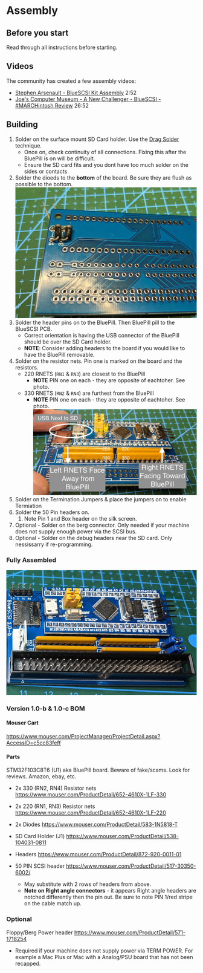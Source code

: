 # Assembly

## Before you start

Read through all instructions before starting.

## Videos

The community has created a few assembly videos:
* [Stephen Arsenault - BlueSCSI Kit Assembly](https://www.youtube.com/watch?v=G6lwCfLQwd8) 2:52
* [Joe's Computer Museum - A New Challenger - BlueSCSI - #MARCHintosh Review](https://www.youtube.com/watch?v=d_8VVmvvlNI) 26:52

## Building

1. Solder on the surface mount SD Card holder. Use the [Drag Solder](https://youtu.be/Z_KL4fWOMug) technique.
    - Once on, check continuity of all connections. Fixing this after the BluePill is on will be difficult.
    - Ensure the SD card fits and you dont have too much solder on the sides or contacts
2. Solder the dioeds to the **bottom** of the board. Be sure they are flush as possible to the bottom.
![Diode Orientation](images/diodes.png)
3. Solder the header pins on to the BluePill. Then BluePill pill to the BlueSCSI PCB.
    - Correct orientation is having the USB connector of the BluePill should be over the SD Card holder.
    - **NOTE**: Consider adding headers to the board if you would like to have the BluePill removable.
4. Solder on the resistor nets. Pin one is marked on the board and the resistors.
   - 220 RNETS (`RN1` & `RN3`) are closest to the BluePill
     - **NOTE** PIN one on each - they are opposite of eachtoher. See photo.
   - 330 RNETS (`RN2` & `RN4`) are furthest from the BluePill
     - **NOTE** PIN one on each - they are opposite of eachtoher. See photo.
![Orientation RNETs and BluePill](images/orientation.png)
5. Solder on the Termination Jumpers & place the jumpers on to enable Termiation
6. Solder the 50 Pin headers on.
   1. Note Pin 1 and Box header on the silk screen.
7. Optional - Solder on the berg connector. Only needed if your machine does not supply enough power via the SCSI bus.
8. Optional - Solder on the debug headers near the SD card. Only nessissarry if re-programming.

### Fully Assembled
![Fully Assembled](images/assembled.png)

### Version 1.0-b & 1.0-c BOM

#### Mouser Cart

https://www.mouser.com/ProjectManager/ProjectDetail.aspx?AccessID=c5cc83feff

#### Parts

STM32F103C8T6 (U1) aka BluePill board. Beware of fake/scams. Look for reviews. Amazon, ebay, etc.

* 2x 330 (RN2, RN4) Resistor nets https://www.mouser.com/ProductDetail/652-4610X-1LF-330

* 2x 220 (RN1, RN3) Resistor nets https://www.mouser.com/ProductDetail/652-4610X-1LF-220

* 2x Diodes https://www.mouser.com/ProductDetail/583-1N5818-T

* SD Card Holder (J1)  https://www.mouser.com/ProductDetail/538-104031-0811

* Headers https://www.mouser.com/ProductDetail/872-920-0011-01

* 50 PIN SCSI header https://www.mouser.com/ProductDetail/517-30350-6002/
  - May substitute with 2 rows of headers from above.
  - **Note on Right angle connectors** - it appears Right angle headers are notched differently then the pin out. Be sure to note PIN 1/red stripe on the cable match up.

### Optional

Floppy/Berg Power header https://www.mouser.com/ProductDetail/571-1718254
  - Required if your machine does not supply power via TERM POWER. For example a Mac Plus or Mac with a Analog/PSU board that has not been recapped.
